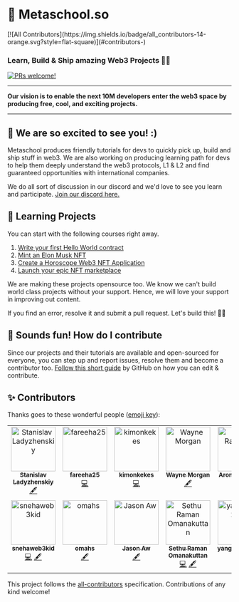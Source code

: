 <h1>🔮 Metaschool.so</h1>
<!-- ALL-CONTRIBUTORS-BADGE:START - Do not remove or modify this section -->
[![All Contributors](https://img.shields.io/badge/all_contributors-14-orange.svg?style=flat-square)](#contributors-)
<!-- ALL-CONTRIBUTORS-BADGE:END -->
<h3> Learn, Build & Ship amazing Web3 Projects 🚀🚀</h3>
<a href=".github/CONTRIBUTING.md#-how-to-contribute">
<img src="https://img.shields.io/badge/PRs-welcome-brightgreen.svg" alt="PRs welcome!" />
</a>

---
<p>
  <strong>Our vision is to enable the next 10M developers enter the web3 space by producing free, cool, and exciting projects. </strong>
</p>

---
## 👋 We are so excited to see you! :)


Metaschool produces friendly tutorials for devs to quickly pick up, build and ship stuff in web3. We are also working on producing learning path for devs to help them deeply understand the web3 protocols, L1 & L2 and find guaranteed opportunities with international companies. 

We do all sort of discussion in our discord and we'd love to see you learn and participate. [Join our discord here.](https://discord.gg/SGsMtjg2sx)

## 🔮 Learning Projects

You can start with the following courses right away. 

1. [Write your first Hello World contract](https://metaschool.so/courses/writing-your-first-hello-world-contract-in-solidity)
2. [Mint an Elon Musk NFT](https://metaschool.so/courses/how-to-write-a-smart-contract-and-mint-elon-musk-nft-on-opensea)
3. [Create a Horoscope Web3 NFT Application](https://metaschool.so/courses/create-a-horoscope-web3-nft-application)
4. [Launch your epic NFT marketplace](https://metaschool.so/courses/launch-your-own-epic-nft-marketplace)

We are making these projects opensource too. We know we can't build world class projects without your support. Hence, we will love your support in improving out content.

If you find an error, resolve it and submit a pull request. Let's build this! 🥁🥁

## 🤝 Sounds fun! How do I contribute

Since our projects and their tutorials are available and open-sourced for everyone, you can step up and report issues, resolve them and become a contributor too. [Follow this short guide](https://docs.github.com/en/repositories/working-with-files/managing-files/editing-files#editing-files-in-another-users-repository) by GitHub on how you can edit & contribute.

## ✨ Contributors

Thanks goes to these wonderful people ([emoji key](https://allcontributors.org/docs/en/emoji-key)):

<!-- ALL-CONTRIBUTORS-LIST:START - Do not remove or modify this section -->
<!-- prettier-ignore-start -->
<!-- markdownlint-disable -->
<table>
  <tbody>
    <tr>
      <td align="center" valign="top" width="14.28%"><a href="https://www.linkedin.com/in/lasto"><img src="https://avatars.githubusercontent.com/u/10183269?v=4?s=100" width="100px;" alt="Stanislav Ladyzhenskiy"/><br /><sub><b>Stanislav Ladyzhenskiy</b></sub></a><br /><a href="#content-LStan" title="Content">🖋</a></td>
      <td align="center" valign="top" width="14.28%"><a href="https://github.com/fareeha25"><img src="https://avatars.githubusercontent.com/u/130544719?v=4?s=100" width="100px;" alt="fareeha25"/><br /><sub><b>fareeha25</b></sub></a><br /><a href="https://github.com/0xmetaschool/Learning-Projects/commits?author=fareeha25" title="Code">💻</a></td>
      <td align="center" valign="top" width="14.28%"><a href="https://github.com/kimonkekes"><img src="https://avatars.githubusercontent.com/u/126149828?v=4?s=100" width="100px;" alt="kimonkekes"/><br /><sub><b>kimonkekes</b></sub></a><br /><a href="https://github.com/0xmetaschool/Learning-Projects/commits?author=kimonkekes" title="Code">💻</a></td>
      <td align="center" valign="top" width="14.28%"><a href="https://github.com/WayneMorganUK"><img src="https://avatars.githubusercontent.com/u/44246461?v=4?s=100" width="100px;" alt="Wayne Morgan"/><br /><sub><b>Wayne Morgan</b></sub></a><br /><a href="#content-WayneMorganUK" title="Content">🖋</a></td>
      <td align="center" valign="top" width="14.28%"><a href="http://linkedin.com/in/aronradvanyi"><img src="https://avatars.githubusercontent.com/u/108479744?v=4?s=100" width="100px;" alt="Aron Radvanyi"/><br /><sub><b>Aron Radvanyi</b></sub></a><br /><a href="https://github.com/0xmetaschool/Learning-Projects/commits?author=aron-radvanyi" title="Code">💻</a></td>
      <td align="center" valign="top" width="14.28%"><a href="https://github.com/munimmetaschool"><img src="https://avatars.githubusercontent.com/u/129931419?v=4?s=100" width="100px;" alt="munimmetaschool"/><br /><sub><b>munimmetaschool</b></sub></a><br /><a href="https://github.com/0xmetaschool/Learning-Projects/commits?author=munimmetaschool" title="Code">💻</a> <a href="#content-munimmetaschool" title="Content">🖋</a></td>
      <td align="center" valign="top" width="14.28%"><a href="https://github.com/kuldeepyeware"><img src="https://avatars.githubusercontent.com/u/83532405?v=4?s=100" width="100px;" alt="kuldeepyeware"/><br /><sub><b>kuldeepyeware</b></sub></a><br /><a href="https://github.com/0xmetaschool/Learning-Projects/commits?author=kuldeepyeware" title="Code">💻</a> <a href="#content-kuldeepyeware" title="Content">🖋</a></td>
    </tr>
    <tr>
      <td align="center" valign="top" width="14.28%"><a href="https://github.com/snehaweb3kid"><img src="https://avatars.githubusercontent.com/u/156779525?v=4?s=100" width="100px;" alt="snehaweb3kid"/><br /><sub><b>snehaweb3kid</b></sub></a><br /><a href="https://github.com/0xmetaschool/Learning-Projects/commits?author=snehaweb3kid" title="Code">💻</a> <a href="#content-snehaweb3kid" title="Content">🖋</a></td>
      <td align="center" valign="top" width="14.28%"><a href="https://github.com/omahs"><img src="https://avatars.githubusercontent.com/u/73983677?v=4?s=100" width="100px;" alt="omahs"/><br /><sub><b>omahs</b></sub></a><br /><a href="#content-omahs" title="Content">🖋</a></td>
      <td align="center" valign="top" width="14.28%"><a href="https://jasonaw.vercel.app/"><img src="https://avatars.githubusercontent.com/u/73338582?v=4?s=100" width="100px;" alt="Jason Aw"/><br /><sub><b>Jason Aw</b></sub></a><br /><a href="#content-jasonaw98" title="Content">🖋</a></td>
      <td align="center" valign="top" width="14.28%"><a href="https://github.com/SethuRamanOmanakuttan"><img src="https://avatars.githubusercontent.com/u/44131280?v=4?s=100" width="100px;" alt="Sethu Raman Omanakuttan"/><br /><sub><b>Sethu Raman Omanakuttan</b></sub></a><br /><a href="https://github.com/0xmetaschool/Learning-Projects/commits?author=SethuRamanOmanakuttan" title="Code">💻</a> <a href="#content-SethuRamanOmanakuttan" title="Content">🖋</a></td>
      <td align="center" valign="top" width="14.28%"><a href="https://github.com/yangzuijie2021"><img src="https://avatars.githubusercontent.com/u/85876634?v=4?s=100" width="100px;" alt="yangzuijie2021"/><br /><sub><b>yangzuijie2021</b></sub></a><br /><a href="#content-yangzuijie2021" title="Content">🖋</a></td>
      <td align="center" valign="top" width="14.28%"><a href="https://github.com/jayadithya-g7"><img src="https://avatars.githubusercontent.com/u/144100792?v=4?s=100" width="100px;" alt="<0xethjayadithya_g7/>"/><br /><sub><b><0xethjayadithya_g7/></b></sub></a><br /><a href="#content-jayadithya-g7" title="Content">🖋</a></td>
      <td align="center" valign="top" width="14.28%"><a href="https://blog.benehub.tech"><img src="https://avatars.githubusercontent.com/u/83569891?v=4?s=100" width="100px;" alt="Gideon Bature"/><br /><sub><b>Gideon Bature</b></sub></a><br /><a href="#content-GideonBature" title="Content">🖋</a></td>
    </tr>
  </tbody>
</table>

<!-- markdownlint-restore -->
<!-- prettier-ignore-end -->

<!-- ALL-CONTRIBUTORS-LIST:END -->

This project follows the [all-contributors](https://github.com/all-contributors/all-contributors) specification. Contributions of any kind welcome!
